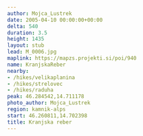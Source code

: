 ```yaml
---
author: Mojca_Lustrek
date: 2005-04-10 00:00:00+00:00
delta: 540
duration: 3.5
height: 1435
layout: stub
lead: M_0006.jpg
maplink: https://mapzs.projekti.si/poi/940
name: KranjskaReber
nearby:
- /hikes/velikaplanina
- /hikes/strelovec
- /hikes/raduha
peak: 46.284542,14.711178
photo_author: Mojca_Lustrek
region: kamnik-alps
start: 46.260811,14.702398
title: Kranjska reber
---
```

